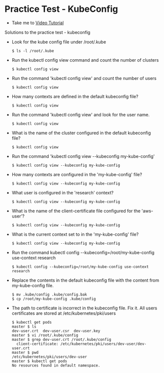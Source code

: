 # Practice Test - KubeConfig
  - Take me to [Video Tutorial](https://kodekloud.com/courses/539883/lectures/9816668)
 
Solutions to the practice test - kubeconfig
- Look for the kube config file under /root/.kube
  ```
  $ ls -l /root/.kube
  ```
- Run the kubectl config view command and count the number of clusters
  ```
  $ kubectl config view
  ```
- Run the command 'kubectl config view' and count the number of users
  ```
  $ kubectl config view
  ```
- How many contexts are defined in the default kubeconfig file?
  ```
  $ kubectl config view
  ```
- Run the command 'kubectl config view' and look for the user name.
  ```
  $ kubectl config view
  ```
- What is the name of the cluster configured in the default kubeconfig file?
  ```
  $ kubectl config view
  ```
- Run the command 'kubectl config view --kubeconfig my-kube-config'
  ```
  $ kubectl config view --kubeconfig my-kube-config
  ```
- How many contexts are configured in the 'my-kube-config' file?
  ```
  $ kubectl config view --kubeconfig my-kube-config
  ```
- What user is configured in the 'research' context?
  ```
  $ kubectl config view --kubeconfig my-kube-config
  ```
- What is the name of the client-certificate file configured for the 'aws-user'?
  ```
  $ kubectl config view --kubeconfig my-kube-config
  ```
- What is the current context set to in the 'my-kube-config' file?
  ```
  $ kubectl config view --kubeconfig my-kube-config
  ```
- Run the command kubectl config --kubeconfig=/root/my-kube-config use-context research
  ```
  $ kubectl config --kubeconfig=/root/my-kube-config use-context research
  ```
- Replace the contents in the default kubeconfig file with the content from my-kube-config file.
  ```
  $ mv .kube/config .kube/config.bak
  $ cp /root/my-kube-config .kube/config
  ```
- The path to certificate is incorrect in the kubeconfig file. Fix it. All users certificates are stored at /etc/kubernetes/pki/users
  ```
  $ kubectl get pods
  master $ ls
  dev-user.crt  dev-user.csr  dev-user.key
  master $ vi /root/.kube/config
  master $ grep dev-user.crt /root/.kube/config
    client-certificate: /etc/kubernetes/pki/users/dev-user/dev-user.crt
  master $ pwd
  /etc/kubernetes/pki/users/dev-user
  master $ kubectl get pods
  No resources found in default namespace.
  ```








 
